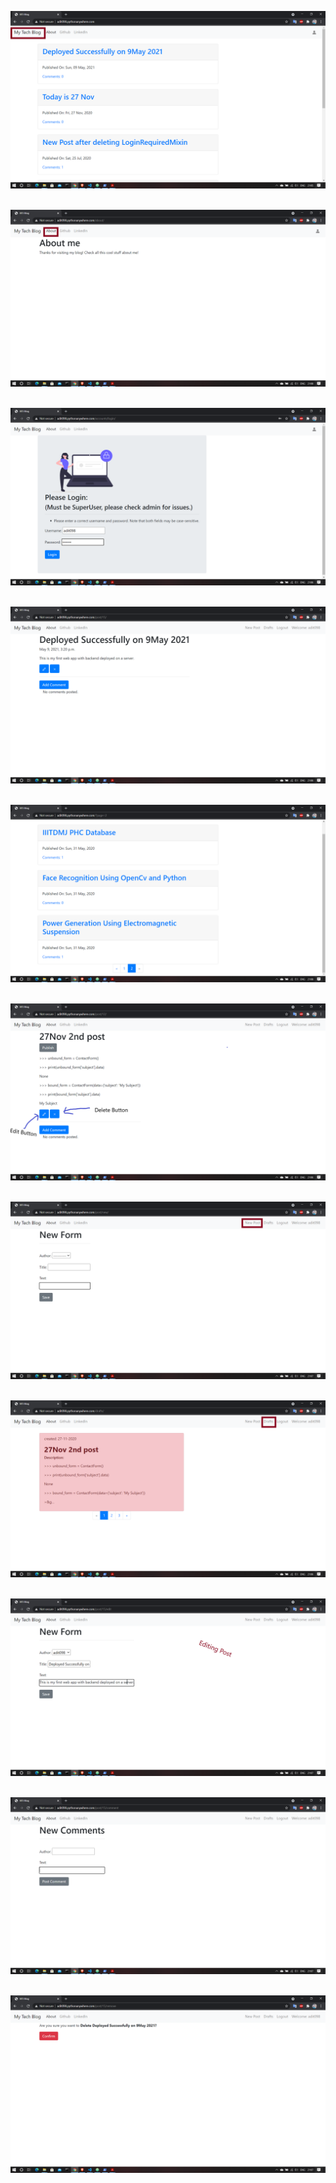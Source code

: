 ![Image](mysite/Output%20Image/Main%20Page.png)<br><br>

![Image](mysite/Output%20Image/About.png)<br><br>

![Image](mysite/Output%20Image/LogIn%20Page.png)<br><br>

![Image](mysite/Output%20Image/Post.png)<br><br>

![Image](mysite/Output%20Image/Post%20Section%20Page.png)<br><br>

![Image](mysite/Output%20Image/Draft%20Post%20Unpublished.png)<br><br>

![Image](mysite/Output%20Image/New%20Post%20Form.png)<br><br>

![Image](mysite/Output%20Image/Draft%20Section.png)<br><br>


![Image](mysite/Output%20Image/Editing%20Post.png)<br><br>

![Image](mysite/Output%20Image/Comment%20On%20a%20Post.png)<br><br>

![Image](mysite/Output%20Image/Delete%20a%20Post.png)<br><br>
